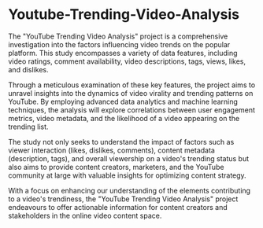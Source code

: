 # Youtube-Trending-Video-Analysis


The "YouTube Trending Video Analysis" project is a comprehensive investigation into the factors influencing video trends on the popular platform. This study encompasses a variety of data features, including video ratings, comment availability, video descriptions, tags, views, likes, and dislikes.


Through a meticulous examination of these key features, the project aims to unravel insights into the dynamics of video virality and trending patterns on YouTube. By employing advanced data analytics and machine learning techniques, the analysis will explore correlations between user engagement metrics, video metadata, and the likelihood of a video appearing on the trending list.

The study not only seeks to understand the impact of factors such as viewer interaction (likes, dislikes, comments), content metadata (description, tags), and overall viewership on a video's trending status but also aims to provide content creators, marketers, and the YouTube community at large with valuable insights for optimizing content strategy.

With a focus on enhancing our understanding of the elements contributing to a video's trendiness, the "YouTube Trending Video Analysis" project endeavours to offer actionable information for content creators and stakeholders in the online video content space.
